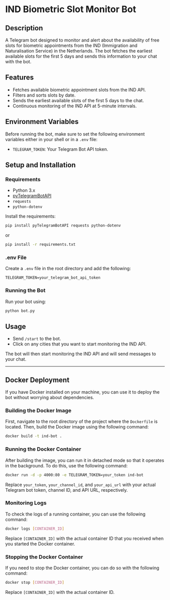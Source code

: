 # IND Biometric Slot Monitor Bot

## Description

A Telegram bot designed to monitor and alert about the availability of free slots for biometric appointments from the
IND (Immigration and Naturalisation Service) in the Netherlands. The bot fetches the earliest available slots for the
first 5 days and sends this information to your chat with the bot.

## Features

- Fetches available biometric appointment slots from the IND API.
- Filters and sorts slots by date.
- Sends the earliest available slots of the first 5 days to the chat.
- Continuous monitoring of the IND API at 5-minute intervals.

## Environment Variables

Before running the bot, make sure to set the following environment variables either in your shell or in a `.env` file:

- `TELEGRAM_TOKEN`: Your Telegram Bot API token.

## Setup and Installation

### Requirements

- Python 3.x
- [pyTelegramBotAPI](https://github.com/eternnoir/pyTelegramBotAPI)
- `requests`
- `python-dotenv`

Install the requirements:

```bash
pip install pyTelegramBotAPI requests python-dotenv
```

or

```bash
pip install -r requirements.txt
```

### .env File

Create a `.env` file in the root directory and add the following:

```env
TELEGRAM_TOKEN=your_telegram_bot_api_token
```

### Running the Bot

Run your bot using:

```bash
python bot.py
```

## Usage

- Send `/start` to the bot.
- Click on any cities that you want to start monitoring the IND API.

The bot will then start monitoring the IND API and will send messages to your chat.

---

## Docker Deployment

If you have Docker installed on your machine, you can use it to deploy the bot without worrying about dependencies.

### Building the Docker Image

First, navigate to the root directory of the project where the `Dockerfile` is located. Then, build the Docker image
using the following command:

```bash
docker build -t ind-bot .
```

### Running the Docker Container

After building the image, you can run it in detached mode so that it operates in the background. To do this, use the
following command:

```bash
docker run -d -p 4000:80 -e TELEGRAM_TOKEN=your_token ind-bot
```

Replace `your_token`, `your_channel_id`, and `your_api_url` with your actual Telegram bot token, channel ID, and API
URL, respectively.

### Monitoring Logs

To check the logs of a running container, you can use the following command:

```bash
docker logs [CONTAINER_ID]
```

Replace `[CONTAINER_ID]` with the actual container ID that you received when you started the Docker container.

### Stopping the Docker Container

If you need to stop the Docker container, you can do so with the following command:

```bash
docker stop [CONTAINER_ID]
```

Replace `[CONTAINER_ID]` with the actual container ID.